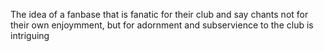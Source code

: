 The idea of a fanbase that is fanatic for their club and say chants not for their own enjoymment, but for adornment and subservience to the club is intriguing